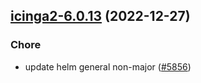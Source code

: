 

## [icinga2-6.0.13](https://github.com/truecharts/charts/compare/icinga2-6.0.12...icinga2-6.0.13) (2022-12-27)

### Chore

- update helm general non-major ([#5856](https://github.com/truecharts/charts/issues/5856))
  
  